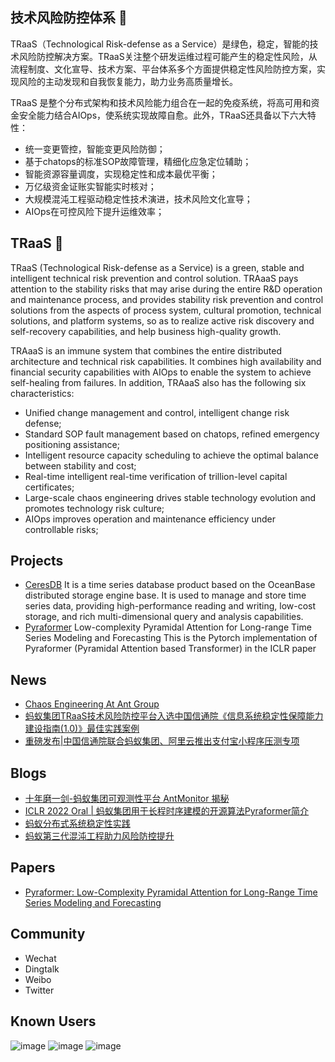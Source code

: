 ## 技术风险防控体系 👋

TRaaS（Technological Risk-defense as a Service）是绿色，稳定，智能的技术风险防控解决方案。TRaaS关注整个研发运维过程可能产生的稳定性风险，从流程制度、文化宣导、技术方案、平台体系多个方面提供稳定性风险防控方案，实现风险的主动发现和自我恢复能力，助力业务高质量增长。

TRaaS 是整个分布式架构和技术风险能力组合在一起的免疫系统，将高可用和资金安全能力结合AIOps，使系统实现故障自愈。此外，TRaaS还具备以下六大特性：

* 统一变更管控，智能变更风险防御；
* 基于chatops的标准SOP故障管理，精细化应急定位辅助；
* 智能资源容量调度，实现稳定性和成本最优平衡；
* 万亿级资金证账实智能实时核对；
* 大规模混沌工程驱动稳定性技术演进，技术风险文化宣导；
* AIOps在可控风险下提升运维效率；


## TRaaS 👋

TRaaS (Technological Risk-defense as a Service) is a green, stable and intelligent technical risk prevention and control solution. TRAaaS pays attention to the stability risks that may arise during the entire R&D operation and maintenance process, and provides stability risk prevention and control solutions from the aspects of process system, cultural promotion, technical solutions, and platform systems, so as to realize active risk discovery and self-recovery capabilities, and help business high-quality growth.

TRAaaS is an immune system that combines the entire distributed architecture and technical risk capabilities. It combines high availability and financial security capabilities with AIOps to enable the system to achieve self-healing from failures. In addition, TRAaaS also has the following six characteristics:

* Unified change management and control, intelligent change risk defense;
* Standard SOP fault management based on chatops, refined emergency positioning assistance;
* Intelligent resource capacity scheduling to achieve the optimal balance between stability and cost;
* Real-time intelligent real-time verification of trillion-level capital certificates;
* Large-scale chaos engineering drives stable technology evolution and promotes technology risk culture;
* AIOps improves operation and maintenance efficiency under controllable risks;

## Projects
* [CeresDB](https://github.com/TRaaSStack/CeresDB)  It is a time series database product based on the OceanBase distributed storage engine base. It is used to manage and store time series data, providing high-performance reading and writing, low-cost storage, and rich multi-dimensional query and analysis capabilities.
* [Pyraformer](https://github.com/TRaaSStack/Pyraformer) Low-complexity Pyramidal Attention for Long-range Time Series Modeling and Forecasting This is the Pytorch implementation of Pyraformer (Pyramidal Attention based Transformer) in the ICLR paper

## News

* [Chaos Engineering At Ant Group](https://medium.com/@monkeysuzie/chaos-engineering-at-ant-group-30c15cb6ab69)
* [蚂蚁集团TRaaS技术风险防控平台入选中国信通院《信息系统稳定性保障能力建设指南(1.0)》最佳实践案例](https://mp.weixin.qq.com/s/rA4j8NTANNcCcWgwItW_ew)
* [重磅发布|中国信通院联合蚂蚁集团、阿里云推出支付宝小程序压测专项](https://mp.weixin.qq.com/s/Ar5_-T0SZEpgLo3_a5wvxA)

## Blogs

* [十年磨一剑-蚂蚁集团可观测性平台 AntMonitor 揭秘](https://mp.weixin.qq.com/s/k59Bi_EfJSq3v4uawAwDUw)
* [ICLR 2022 Oral | 蚂蚁集团用于长程时序建模的开源算法Pyraformer简介](https://mp.weixin.qq.com/s/kNvQOSEIv0itiqeN-EDKxw)
* [蚂蚁分布式系统稳定性实践](https://mp.weixin.qq.com/s/OBd3ImPmy11Wz-WxxZl-JA)
* [蚂蚁第三代混沌工程助力风险防控提升](https://mp.weixin.qq.com/s/5MMUDktUCqUyP0roprol0A)

## Papers

* [Pyraformer: Low-Complexity Pyramidal Attention for Long-Range Time Series Modeling and Forecasting](https://openreview.net/pdf?id=0EXmFzUn5I)

## Community
* Wechat
* Dingtalk
* Weibo
* Twitter

## Known Users
![image](https://user-images.githubusercontent.com/1535119/172122474-438a8e4a-1f53-452f-98ab-5d99c66aa4f1.png)
![image](https://user-images.githubusercontent.com/1535119/172122489-6b1e7a82-2c05-4a7c-8051-dc506f8e52fa.png)
![image](https://user-images.githubusercontent.com/1535119/172122531-fbe8ec75-f30a-42af-a6a3-3f0b130bdd4e.png)


<!--

**Here are some ideas to get you started:**
![image](https://user-images.githubusercontent.com/1535119/172121661-c82920b6-04f2-43d4-8162-e76966630a50.png)
🙋‍♀️ A short introduction - what is your organization all about?
🌈 Contribution guidelines - how can the community get involved?
👩‍💻 Useful resources - where can the community find your docs? Is there anything else the community should know?
🍿 Fun facts - what does your team eat for breakfast?
🧙 Remember, you can do mighty things with the power of [Markdown](https://docs.github.com/github/writing-on-github/getting-started-with-writing-and-formatting-on-github/basic-writing-and-formatting-syntax)
-->
